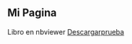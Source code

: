## Mi Pagina

Libro en nbviewer [Descargarprueba](https://nbviewer.jupyter.org/github/sarahmugi/Mipagina/blob/master/Pruebapagina.html) 



